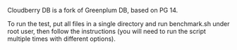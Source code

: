 Cloudberry DB is a fork of Greenplum DB, based on PG 14.

To run the test, put all files in a single directory and run benchmark.sh under root user, then follow the instructions (you will need to run the script multiple times with different options).
